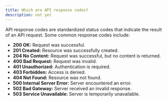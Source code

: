 ```yaml
---
title: Which are API response codes?
description: not yet
---
```

API response codes are standardized status codes that indicate the result of an API request. Some common response codes include:
      <ul>
        <li><strong>200 OK:</strong> Request was successful.</li>
        <li><strong>201 Created:</strong> Resource was successfully created.</li>
        <li><strong>204 No Content:</strong> Request was successful, but no content is returned.</li>
        <li><strong>400 Bad Request:</strong> Request was invalid.</li>
        <li><strong>401 Unauthorized:</strong> Authentication is required.</li>
        <li><strong>403 Forbidden:</strong> Access is denied.</li>
        <li><strong>404 Not Found:</strong> Resource was not found.</li>
        <li><strong>500 Internal Server Error:</strong> Server encountered an error.</li>
        <li><strong>502 Bad Gateway:</strong> Server received an invalid response.</li>
        <li><strong>503 Service Unavailable:</strong> Server is temporarily unavailable.</li>
      </ul>
